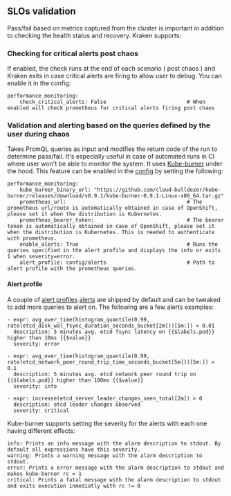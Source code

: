 ## SLOs validation

Pass/fail based on metrics captured from the cluster is important in addition to checking the health status and recovery. Kraken supports:

###  Checking for critical alerts post chaos 
If enabled, the check runs at the end of each scenario ( post chaos ) and Kraken exits in case critical alerts are firing to allow user to debug. You can enable it in the config:

```
performance_monitoring:
    check_critical_alerts: False                          # When enabled will check prometheus for critical alerts firing post chaos
```

### Validation and alerting based on the queries defined by the user during chaos
Takes PromQL queries as input and modifies the return code of the run to determine pass/fail. It's especially useful in case of automated runs in CI where user won't be able to monitor the system. It uses [Kube-burner](https://kube-burner.readthedocs.io/en/latest/) under the hood. This feature can be enabled in the [config](https://github.com/redhat-chaos/krkn/blob/main/config/config.yaml) by setting the following:

```
performance_monitoring:
    kube_burner_binary_url: "https://github.com/cloud-bulldozer/kube-burner/releases/download/v0.9.1/kube-burner-0.9.1-Linux-x86_64.tar.gz"
    prometheus_url:                                       # The prometheus url/route is automatically obtained in case of OpenShift, please set it when the distribution is Kubernetes.
    prometheus_bearer_token:                              # The bearer token is automatically obtained in case of OpenShift, please set it when the distribution is Kubernetes. This is needed to authenticate with prometheus.
    enable_alerts: True                                   # Runs the queries specified in the alert profile and displays the info or exits 1 when severity=error.
    alert_profile: config/alerts                          # Path to alert profile with the prometheus queries.
```

#### Alert profile
A couple of [alert profiles](https://github.com/redhat-chaos/krkn/tree/main/config) [alerts](https://github.com/redhat-chaos/krkn/blob/main/config/alerts) are shipped by default and can be tweaked to add more queries to alert on. The following are a few alerts examples:

```
- expr: avg_over_time(histogram_quantile(0.99, rate(etcd_disk_wal_fsync_duration_seconds_bucket[2m]))[5m:]) > 0.01
  description: 5 minutes avg. etcd fsync latency on {{$labels.pod}} higher than 10ms {{$value}}
  severity: error

- expr: avg_over_time(histogram_quantile(0.99, rate(etcd_network_peer_round_trip_time_seconds_bucket[5m]))[5m:]) > 0.1
  description: 5 minutes avg. etcd network peer round trip on {{$labels.pod}} higher than 100ms {{$value}}
  severity: info

- expr: increase(etcd_server_leader_changes_seen_total[2m]) > 0
  description: etcd leader changes observed
  severity: critical
```

Kube-burner supports setting the severity for the alerts with each one having different effects:

```
info: Prints an info message with the alarm description to stdout. By default all expressions have this severity.
warning: Prints a warning message with the alarm description to stdout.
error: Prints a error message with the alarm description to stdout and makes kube-burner rc = 1
critical: Prints a fatal message with the alarm description to stdout and exits execution inmediatly with rc != 0
```
